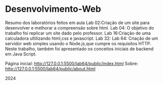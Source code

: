 # Desenvolvimento-Web
Resumo dos laboratórios feitos em aula
Lab 02:Criação de um site para desenvolver e melhorar a compreensão sobre html.
Lab 04: O objetivo do trabalho foi replicar um site dado pelo professor.
Lab 16:Criação de uma calculadora ultilizando html,css e javascript.
Lab 32:
Lab 64: Criação de um servidor web simples usando o Node.js,que cumpre os requisitos HTTP. Neste trabalho, também foi apresentado os conceitos iniciais de backend em Java Script.

Página inicial: http://127.0.0.1:5500/lab64/public/index.html
Sobre: http://127.0.0.1:5500/lab64/public/about.html 

2024
